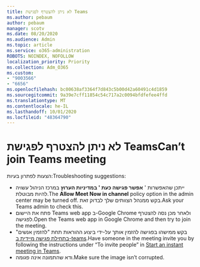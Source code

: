 ```yaml
---
title: לא ניתן להצטרף לפגישת Teams
ms.author: pebaum
author: pebaum
manager: scotv
ms.date: 08/20/2020
ms.audience: Admin
ms.topic: article
ms.service: o365-administration
ROBOTS: NOINDEX, NOFOLLOW
localization_priority: Priority
ms.collection: Adm_O365
ms.custom:
- "9003566"
- "6656"
ms.openlocfilehash: bc00638af3364f7d843c5b00d42a60491c4d1859
ms.sourcegitcommit: 9a39e7cff11854c54c717a2c0094bfdfefee4ffd
ms.translationtype: MT
ms.contentlocale: he-IL
ms.lasthandoff: 10/01/2020
ms.locfileid: "48364790"
---
```

# <a name="cant-join-teams-meeting"></a><span data-ttu-id="22833-102">לא ניתן להצטרף לפגישת Teams</span><span class="sxs-lookup"><span data-stu-id="22833-102">Can’t join Teams meeting</span></span>

<span data-ttu-id="22833-103">הצעות לפתרון בעיות:</span><span class="sxs-lookup"><span data-stu-id="22833-103">Troubleshooting suggestions:</span></span>  

- <span data-ttu-id="22833-104">ייתכן שהאפשרות '  **אפשר פגישה כעת ' במדיניות הערוץ**  במרכז הניהול עשויה להיות מבוטלת.</span><span class="sxs-lookup"><span data-stu-id="22833-104">The  **Allow Meet Now in channel**  policy option in the admin center may be turned off.</span></span> <span data-ttu-id="22833-105">בקש ממנהל הצוותים שלך לבדוק זאת.</span><span class="sxs-lookup"><span data-stu-id="22833-105">Ask your Teams admin to check this.</span></span>
- <span data-ttu-id="22833-106">פתח את היישום Teams web app ב-Google Chrome ולאחר מכן נסה להצטרף לפגישה.</span><span class="sxs-lookup"><span data-stu-id="22833-106">Open the Teams web app in Google Chrome and then try to join the meeting.</span></span>
- <span data-ttu-id="22833-107">בקש ממישהו בפגישה להזמין אותך על-ידי ביצוע ההוראות תחת "להזמין אנשים"  [בתחילת פגישה מיידית ב-teams](https://support.microsoft.com/office/start-an-instant-meeting-in-teams-ff95e53f-8231-4739-87fa-00b9723f4ef5).</span><span class="sxs-lookup"><span data-stu-id="22833-107">Have someone in the meeting invite you by following the instructions under “To invite people” in  [Start an instant meeting in Teams](https://support.microsoft.com/office/start-an-instant-meeting-in-teams-ff95e53f-8231-4739-87fa-00b9723f4ef5).</span></span>
- <span data-ttu-id="22833-108">ודא שהתמונה אינה פגומה.</span><span class="sxs-lookup"><span data-stu-id="22833-108">Make sure the image isn’t corrupted.</span></span>

